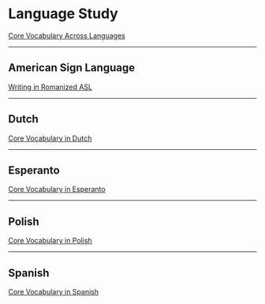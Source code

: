 # Language Study

<!-- [+95 Core Concepts Across Languages](https://www.duolingo.com/comment/4571123) ([+and 105 More](https://www.duolingo.com/comment/4664475)) -->

[Core Vocabulary Across Languages](/core-vocabulary)

<!-- [+Learning Romance Languages in Parallel](https://www.duolingo.com/comment/3611036) -->

---

## American Sign Language

[Writing in Romanized ASL](/rasl)

---

## Dutch

[Core Vocabulary in Dutch](/core-dutch-vocabulary)

<!-- --- -->

<!--## English-->

<!--<a href="http://vokation.com/2008/05/english-phonology-basics.html" target="_blank">English Phonology (The Basics)</a>-->

<!--<a href="http://vokation.com/2008/05/english-orthography.html" target="_blank">English Orthography</a>-->

<!--<a href="http://vokation.com/2008/05/confusable-homophones.html" target="_blank">Confusable Homophones</a>-->

<!--<a href="http://vokation.com/2009/08/absolutely-essential-english.html" target="_blank">Absolutely Essential English</a>-->

<!--<a href="http://vokation.com/2009/08/top-50-words-in-english-conversation.html" target="_blank">The Top 50 Words in English Conversation</a>-->

<!--<a href="http://vokation.com/2010/02/conjugations-of-common-english-verbs.html" target="_blank">Conjugations of Common English Verbs</a>-->

<!--<a href="http://vokation.com/2010/02/word-order-of-questions-in-english.html" target="_blank">The Word Order of Questions in English</a>-->

<!--<a href="http://vokation.com/2008/05/how-to-sound-japanese.html" target="_blank">How to Sound Japanese</a>-->

---

## Esperanto

[Core Vocabulary in Esperanto](/core-esperanto-vocabulary)

<!--## German-->

<!--<a href="http://vokation.com/2009/07/essential-german-vocabulary.html" target="_blank">Essential German Vocabulary</a>-->

<!--## Japanese-->

<!--<a href="http://vokation.com/2008/06/japanese-for-english-teachers-part-1.html" target="_blank">Japanese for English Teachers</a>-->

<!--<a href="http://vokation.com/2009/07/learn-kana-by-memorizing-38-words.html" target="_blank">Learn Kana by Memorizing 38 Words!</a>-->

<!--## Mandarin Chinese-->

<!--<a href="http://vokation.com/2009/10/jones-romanization-mandarin-chinese.html" target="_blank">Jones Romanization: Mandarin Chinese</a>-->

---

## Polish

[Core Vocabulary in Polish](/core-polish-vocabulary)

---

## Spanish

[Core Vocabulary in Spanish](/core-spanish-vocabulary)

<!-- [+The Most Useful Spanish Cognates](https://www.duolingo.com/comment/5508808) -->

<!--<a href="http://vokation.com/2008/07/spanish-phonology-basics.html" target="_blank">Spanish Phonology (The Basics)</a>-->

<!--<a href="http://vokation.com/2008/09/regular-spanish-verb-forms.html" target="_blank">Regular Spanish Verb Forms</a>-->

